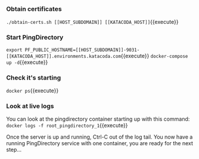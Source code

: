 ### Obtain certificates
`./obtain-certs.sh [[HOST_SUBDOMAIN]] [[KATACODA_HOST]]`{{execute}}

### Start PingDirectory
`export PF_PUBLIC_HOSTNAME=[[HOST_SUBDOMAIN]]-9031-[[KATACODA_HOST]].environments.katacoda.com`{{execute}}
`docker-compose up -d`{{execute}}

### Check it's starting
`docker ps`{{execute}}

### Look at live logs
You can look at the pingdirectory container starting up with this command:
`docker logs -f root_pingdirectory_1`{{execute}}

Once the server is up and running, Ctrl-C out of the log tail.
You now have a running PingDirectory service with one container, you are ready for the next step...